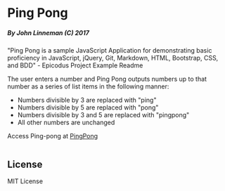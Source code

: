 # Ping Pong
##### By John Linneman (C) 2017

"Ping Pong is a sample JavaScript Application for demonstrating basic proficiency in JavaScript, jQuery, Git, Markdown, HTML, Bootstrap, CSS, and BDD" - Epicodus Project Example Readme

The user enters a number and Ping Pong outputs numbers up to that number as a series of list items in the following manner:

- Numbers divisible by 3 are replaced with "ping"
- Numbers divisible by 5 are replaced with "pong"
- Numbers divisible by 3 and 5 are replaced with "pingpong"
- All other numbers are unchanged

Access Ping-pong at [PingPong](https://linjojesan.github.io/ping-pong/)

```

```

## License

MIT License


